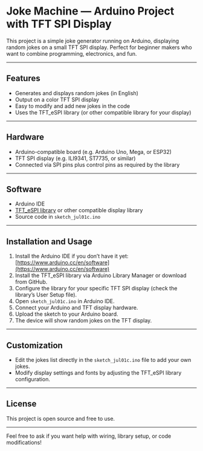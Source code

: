 # Joke Machine — Arduino Project with TFT SPI Display

This project is a simple joke generator running on Arduino, displaying random jokes on a small TFT SPI display. Perfect for beginner makers who want to combine programming, electronics, and fun.

---

## Features

- Generates and displays random jokes (in English)
- Output on a color TFT SPI display
- Easy to modify and add new jokes in the code
- Uses the TFT_eSPI library (or other compatible library for your display)

---

## Hardware

- Arduino-compatible board (e.g. Arduino Uno, Mega, or ESP32)
- TFT SPI display (e.g. ILI9341, ST7735, or similar)
- Connected via SPI pins plus control pins as required by the library

---

## Software

- Arduino IDE
- [TFT_eSPI library](https://github.com/Bodmer/TFT_eSPI) or other compatible display library
- Source code in `sketch_jul01c.ino`

---

## Installation and Usage

1. Install the Arduino IDE if you don’t have it yet: [https://www.arduino.cc/en/software](https://www.arduino.cc/en/software)
2. Install the TFT_eSPI library via Arduino Library Manager or download from GitHub.
3. Configure the library for your specific TFT SPI display (check the library’s User Setup file).
4. Open `sketch_jul01c.ino` in Arduino IDE.
5. Connect your Arduino and TFT display hardware.
6. Upload the sketch to your Arduino board.
7. The device will show random jokes on the TFT display.

---

## Customization

- Edit the jokes list directly in the `sketch_jul01c.ino` file to add your own jokes.
- Modify display settings and fonts by adjusting the TFT_eSPI library configuration.

---

## License

This project is open source and free to use.

---

Feel free to ask if you want help with wiring, library setup, or code modifications!

